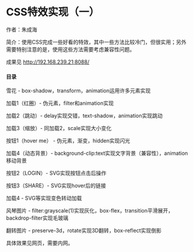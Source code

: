 # CSS特效实现（一）

作者：朱成海

简介：使用CSS完成一些好看的特效，其中一些方法比较冷门，但很实用；另外需要特别注意的是，使用这些方法需要考虑兼容性问题。



成果见  http://192.168.239.21:8088/



#### 目录

雪花 - box-shadow，transform，animation运用许多元素实现

加载1（红圈）- 伪元素，filter和animation实现

加载2（跳动）- delay实现交错，text-shadow，animation实现跳动

加载3（缩放）- 同加载2，scale实现大小变化

按钮1（hover me） - 伪元素，渐变，hidden实现闪光

加载4（动态背景）- background-clip:text实现文字背景（兼容性），animation									移动背景

按钮2（LOGIN）- SVG实现按钮点击后操作

按钮3（SHARE）- SVG实现hover后的链接

加载4 - SVG等实现变色转动加载

风琴图片 - filter:grayscale(1)实现灰化，box-flex，transition平滑展开，backdrop-filter实现毛玻璃

翻转图片 - preserve-3d，rotate实现3D翻转，box-reflect实现倒影



具体效果见网页，需要内网。